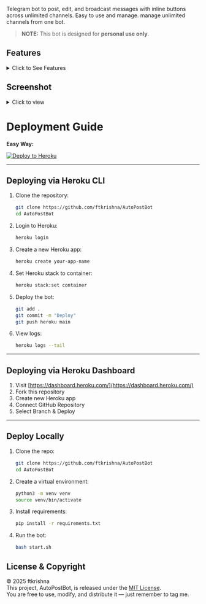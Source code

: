 Telegram bot to post, edit, and broadcast messages with inline buttons across unlimited channels. Easy to use and manage. manage unlimited channels from one bot.
> **NOTE:** This bot is designed for **personal use only**.

## Features

<details>
<summary>Click to See Features </summary>

AutoPostBot helps you manage Telegram channels efficiently with the following capabilities:
- Post creation with support for text, media, and inline buttons
- Manage Unlimited Channels From one bot
- Edit any existing post in an added channel, including older posts — with the ability to update content or add new buttons.
- Broadcast messages in all channels  
- Channel management interface with add/remove support  
- Set and reuse default buttons across all posts  
- Preview-confirm workflow before publishing  
- Smart buttons: URL, popup alerts, inline sharing, and more (popup/alerts have some bugs will fixed in next version)
- GUI-based default button and channel management  
- Built-in guidance and validation for new users  

</details>

## Screenshot

<details>
<summary>Click to view</summary>

![AutoPostBot Screenshot](assets/preview.jpg)

</details>

# Deployment Guide

**Easy Way:** 

[![Deploy to Heroku](https://www.herokucdn.com/deploy/button.svg)](https://heroku.com/deploy?template=https://github.com/ftkrishna/AutoPostBot)

---

## Deploying via Heroku CLI

1. Clone the repository:
   ```bash
   git clone https://github.com/ftkrishna/AutoPostBot
   cd AutoPostBot
   ```

2. Login to Heroku:
   ```bash
   heroku login
   ```

3. Create a new Heroku app:
   ```bash
   heroku create your-app-name
   ```

4. Set Heroku stack to container:
   ```bash
   heroku stack:set container
   ```

5. Deploy the bot:
   ```bash
   git add .
   git commit -m "Deploy"
   git push heroku main
   ```

6. View logs:
   ```bash
   heroku logs --tail
   ```

---

## Deploying via Heroku Dashboard

1. Visit [https://dashboard.heroku.com/](https://dashboard.heroku.com/)
2. Fork this repository
3. Create new Heroku app
4. Connect GitHub Repository 
5. Select Branch & Deploy
---

## Deploy Locally

1. Clone the repo:
   ```bash
   git clone https://github.com/ftkrishna/AutoPostBot
   cd AutoPostBot
   ```

2. Create a virtual environment:
   ```bash
   python3 -m venv venv
   source venv/bin/activate
   ```

3. Install requirements:
   ```bash
   pip install -r requirements.txt
   ```

4. Run the bot:
   ```bash
   bash start.sh
   ```


## License & Copyright

© 2025 ftkrishna  
This project, AutoPostBot, is released under the [MIT License](LICENSE).  
You are free to use, modify, and distribute it — just remember to tag me.
